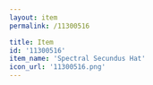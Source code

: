 ```yaml
---
layout: item
permalink: /11300516

title: Item
id: '11300516'
item_name: 'Spectral Secundus Hat'
icon_url: '11300516.png'
---
```

